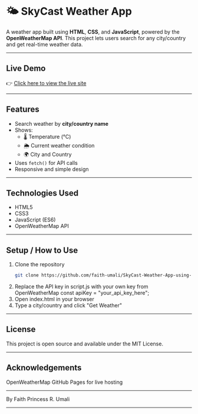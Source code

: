 # 🌤️ SkyCast Weather App
A weather app built using **HTML**, **CSS**, and **JavaScript**, powered by the **OpenWeatherMap API**. This project lets users search for any city/country and get real-time weather data.

---

##  Live Demo
👉 [Click here to view the live site](https://faith-umali.github.io/SkyCast-Weather-App-using-HTML-CSS-JavaScript-/)

---

##  Features
- Search weather by **city/country name**
- Shows:
  - 🌡️ Temperature (°C)
  - 🌦️ Current weather condition
  - 🌍 City and Country
- Uses `fetch()` for API calls
- Responsive and simple design

---

##  Technologies Used
- HTML5  
- CSS3  
- JavaScript (ES6)  
- OpenWeatherMap API  

---

##  Setup / How to Use
1. Clone the repository  
   ```bash
   git clone https://github.com/faith-umali/SkyCast-Weather-App-using-HTML-CSS-JavaScript-.git
2. Replace the API key in script.js with your own key from OpenWeatherMap
const apiKey = "your_api_key_here";
3. Open index.html in your browser
4. Type a city/country and click "Get Weather"

---

## License

This project is open source and available under the MIT License.

---

## Acknowledgements
OpenWeatherMap
GitHub Pages for live hosting

---

By
Faith Princess R. Umali

---
